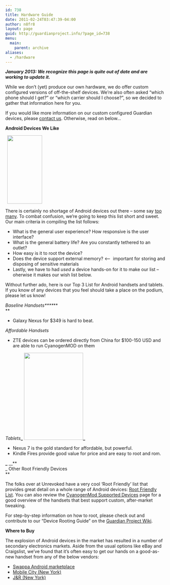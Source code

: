 ```yaml
---
id: 738
title: Hardware Guide
date: 2011-02-24T03:47:39-04:00
author: n8fr8
layout: page
guid: http://guardianproject.info/?page_id=738
menu:
  main:
    parent: archive
aliases:
  - /hardware
---
```

<strong style="font-style: italic;">January 2013: We recognize this page is quite out of date and are working to update it.</strong><span style="line-height: 13px;"><br /> </span>

While we don&#8217;t (yet) produce our own hardware, we do offer custom configured versions of off-the-shelf devices. We&#8217;re also often asked &#8220;which phone should I get?&#8221; or &#8220;which carrier should I choose?&#8221;, so we decided to gather that information here for you.

If you would like more information on our custom configured Guardian devices, please [contact us](/contact/). Otherwise, read on below&#8230;

**Android Devices We Like**

_<img class="alignright" style="margin-left: 6px; margin-right: 6px;" title="nexusone" alt="" src="https://docs.google.com/document/pubimage?id=1XRbMDFnRQYLGhVMVoc-TbE0M2goB2FZ2mr-Ml8_z_KY&image_id=1E-aS8PAE1a1ey-z-STcaAEQ_nVIy_Q" width="110" height="215" />_

There is certainly no shortage of Android devices out there &#8211; some say [too many](http://www.zdnet.com/blog/gadgetreviews/android-ambivalence-the-plight-of-too-many-google-phones/20485). To combat confusion, we&#8217;re going to keep this list short and sweet. Our main criteria in compiling the list follows:

  * What is the general user experience? How responsive is the user interface?
  * What is the general battery life? Are you constantly tethered to an outlet?
  * How easy is it to root the device?
  * Does the device support external memory? <&#8211;  important for storing and disposing of sensitive materials
  * Lastly, we have to had _used_ a device hands-on for it to make our list &#8211; oherwise it makes our wish list below.

Without further ado, here is our Top 3 List for Android handsets and tablets. If you know of any devices that you feel should take a place on the podium, please let us know!

_Baseline Handsets****_**  
** 

  * Galaxy Nexus for $349 is hard to beat.

 _Affordable Handsets_

  * ZTE devices can be ordered directly from China for $100-150 USD and are able to run CyanogenMOD on them

 _Tablets_**_** _<img class="alignright" title="nook" alt="" src="https://docs.google.com/document/pubimage?id=1XRbMDFnRQYLGhVMVoc-TbE0M2goB2FZ2mr-Ml8_z_KY&image_id=1HQoRKDXuEOBtX3QYoKcKkePHj6ISMA" width="186" height="274" />_**_**

  * Nexus 7 is the gold standard for affordable, but powerful.
  * Kindle Fires provide good value for price and are easy to root and rom.

**_** __**  
_ Other Root Friendly Devices  
** 

The folks over at Unrevoked have a very cool &#8216;Root Friendly&#8217; list that provides great detail on a whole range of Android devices: [Root Friendly List](http://unrevoked.com/rootwiki/doku.php/public/root_friendly). You can also review the [CyanogenMod Supported Devices](http://www.cyanogenmod.com/devices) page for a good overview of the handsets that best support custom, after-market tweaking.

For step-by-step information on how to root, please check out and contribute to our &#8220;Device Rooting Guide&#8221; on the [Guardian Project Wiki](https://guardianproject.info/wiki/Device_Rooting_Guides).

**Where to Buy**

The explosion of Android devices in the market has resulted in a number of secondary electronics markets. Aside from the usual options like eBay and Craigslist, we&#8217;ve found that it&#8217;s often easy to get our hands on a good-as-new handset from any of the below vendors:

  * [Swappa Android marketplace](http://swappa.com/)
  * [Mobile City (New York)](http://mobilecityonline.com/wireless/store/android_phones.asp)
  * [J&R (New York)](http://jandr.com)

<div>
  <em><br /> </em>
</div>

<div>
  <strong><em><br /> </em></strong>
</div>
